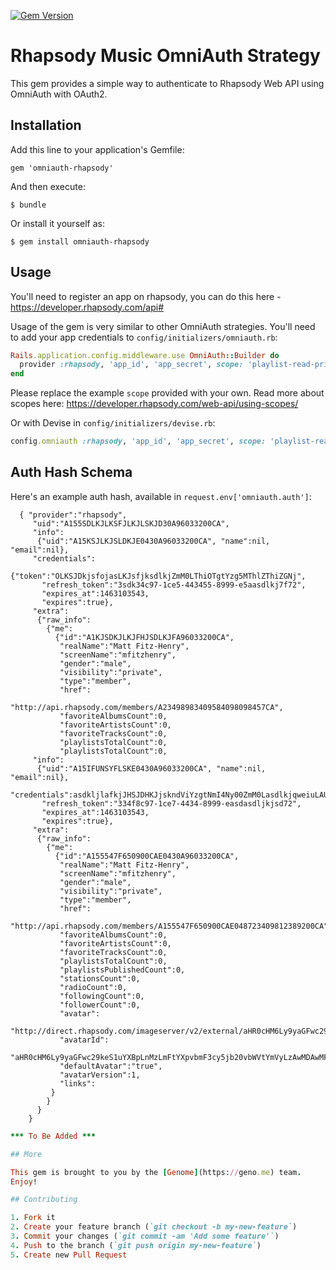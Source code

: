 
[![Gem Version](https://badge.fury.io/rb/omniauth-rhapsody.svg)](https://badge.fury.io/rb/omniauth-rhapsody)

# Rhapsody Music OmniAuth Strategy

This gem provides a simple way to authenticate to Rhapsody Web API using OmniAuth with OAuth2.

## Installation

Add this line to your application's Gemfile:

    gem 'omniauth-rhapsody'

And then execute:

    $ bundle

Or install it yourself as:

    $ gem install omniauth-rhapsody

## Usage

You'll need to register an app on rhapsody, you can do this here - https://developer.rhapsody.com/api#

Usage of the gem is very similar to other OmniAuth strategies.
You'll need to add your app credentials to `config/initializers/omniauth.rb`:

```ruby
Rails.application.config.middleware.use OmniAuth::Builder do
  provider :rhapsody, 'app_id', 'app_secret', scope: 'playlist-read-private user-read-private user-read-email'
end
```

Please replace the example `scope` provided with your own.
Read more about scopes here: https://developer.rhapsody.com/web-api/using-scopes/

Or with Devise in `config/initializers/devise.rb`:

```ruby
config.omniauth :rhapsody, 'app_id', 'app_secret', scope: 'playlist-read-private user-read-private user-read-email'
```

## Auth Hash Schema

Here's an example auth hash, available in `request.env['omniauth.auth']`:
```
  { "provider":"rhapsody",
     "uid":"A155SDLKJLKSFJLKJLSKJD30A96033200CA",
     "info":
      {"uid":"A15KSJLKJSLDKJE0430A96033200CA", "name":nil, "email":nil},
     "credentials":
      {"token":"OLKSJDkjsfojasLKJsfjksdlkjZmM0LThiOTgtYzg5MThlZThiZGNj",
       "refresh_token":"3sdk34c97-1ce5-443455-8999-e5aasdlkj7f72",
       "expires_at":1463103543,
       "expires":true},
     "extra":
      {"raw_info":
        {"me":
          {"id":"A1KJSDKJLKJFHJSDLKJFA96033200CA",
           "realName":"Matt Fitz-Henry",
           "screenName":"mfitzhenry",
           "gender":"male",
           "visibility":"private",
           "type":"member",
           "href":
            "http://api.rhapsody.com/members/A23498983409584098098457CA",
           "favoriteAlbumsCount":0,
           "favoriteArtistsCount":0,
           "favoriteTracksCount":0,
           "playlistsTotalCount":0,
           "playlistsTotalCount":0,
     "info":
      {"uid":"A15IFUNSYFLSKE0430A96033200CA", "name":nil, "email":nil},
     "credentials":asdkljlafkjJHSJDHKJjskndViYzgtNmI4Ny00ZmM0LasdlkjqweiuLAULkrl",
       "refresh_token":"334f8c97-1ce7-4434-8999-easdasdljkjsd72",
       "expires_at":1463103543,
       "expires":true},
     "extra":
      {"raw_info":
        {"me":
          {"id":"A155547F650900CAE0430A96033200CA",
           "realName":"Matt Fitz-Henry",
           "screenName":"mfitzhenry",
           "gender":"male",
           "visibility":"private",
           "type":"member",
           "href":
            "http://api.rhapsody.com/members/A155547F650900CAE048723409812389200CA",
           "favoriteAlbumsCount":0,
           "favoriteArtistsCount":0,
           "favoriteTracksCount":0,
           "playlistsTotalCount":0,
           "playlistsPublishedCount":0,
           "stationsCount":0,
           "radioCount":0,
           "followingCount":0,
           "followerCount":0,
           "avatar":
            "http://direct.rhapsody.com/imageserver/v2/external/aHR0cHM6Ly9yaGFwc29keS1uYXBpLnMzLmFtYXpvbmF3cy5jb20vbWVtYmVyLzAwMDAwMF9kZWZhdWx0L2F2YXRhci9vcmlnaW5hbF8w/images/108x108.jpg",
           "avatarId":
            "aHR0cHM6Ly9yaGFwc29keS1uYXBpLnMzLmFtYXpvbmF3cy5jb20vbWVtYmVyLzAwMDAwMF9kZWZhdWx0L2F2YXRhci9vcmlnaW5hbF8w",
           "defaultAvatar":"true",
           "avatarVersion":1,
           "links":
         }
        }
      }
    }
```

```ruby
*** To Be Added ***

## More

This gem is brought to you by the [Genome](https://geno.me) team.
Enjoy!

## Contributing

1. Fork it
2. Create your feature branch (`git checkout -b my-new-feature`)
3. Commit your changes (`git commit -am 'Add some feature'`)
4. Push to the branch (`git push origin my-new-feature`)
5. Create new Pull Request

